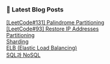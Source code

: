 

### 📕 Latest Blog Posts   

<a href ="https://gilbert9172.tistory.com/135"> [LeetCode#131] Palindrome Partitioning </a> <br><a href ="https://gilbert9172.tistory.com/134"> [LeetCode#93] Restore IP Addresses </a> <br><a href ="https://gilbert9172.tistory.com/133"> Partitioning </a> <br><a href ="https://gilbert9172.tistory.com/132"> Sharding </a> <br><a href ="https://gilbert9172.tistory.com/131"> ELB (Elastic Load Balancing) </a> <br><a href ="https://gilbert9172.tistory.com/130"> SQL과 NoSQL </a> <br>